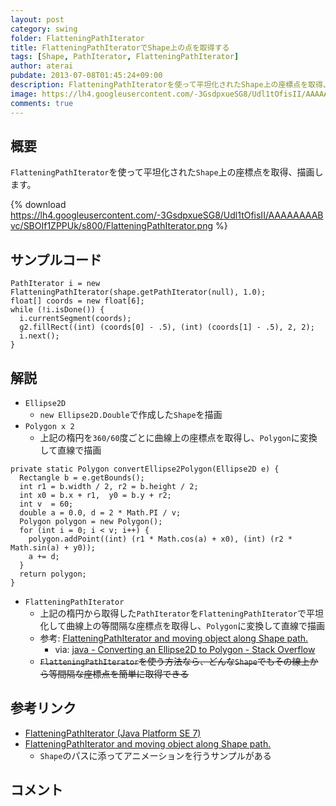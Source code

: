 ```yaml
---
layout: post
category: swing
folder: FlatteningPathIterator
title: FlatteningPathIteratorでShape上の点を取得する
tags: [Shape, PathIterator, FlatteningPathIterator]
author: aterai
pubdate: 2013-07-08T01:45:24+09:00
description: FlatteningPathIteratorを使って平坦化されたShape上の座標点を取得、描画します。
image: https://lh4.googleusercontent.com/-3GsdpxueSG8/Udl1tOfisII/AAAAAAAABvc/SBOIf1ZPPUk/s800/FlatteningPathIterator.png
comments: true
---
```

## 概要
`FlatteningPathIterator`を使って平坦化された`Shape`上の座標点を取得、描画します。

{% download https://lh4.googleusercontent.com/-3GsdpxueSG8/Udl1tOfisII/AAAAAAAABvc/SBOIf1ZPPUk/s800/FlatteningPathIterator.png %}

## サンプルコード
<pre class="prettyprint"><code>PathIterator i = new FlatteningPathIterator(shape.getPathIterator(null), 1.0);
float[] coords = new float[6];
while (!i.isDone()) {
  i.currentSegment(coords);
  g2.fillRect((int) (coords[0] - .5), (int) (coords[1] - .5), 2, 2);
  i.next();
}
</code></pre>

## 解説
- `Ellipse2D`
    - `new Ellipse2D.Double`で作成した`Shape`を描画
- `Polygon x 2`
    - 上記の楕円を`360/60`度ごとに曲線上の座標点を取得し、`Polygon`に変換して直線で描画

<!-- dummy comment line for breaking list -->

<pre class="prettyprint"><code>private static Polygon convertEllipse2Polygon(Ellipse2D e) {
  Rectangle b = e.getBounds();
  int r1 = b.width / 2, r2 = b.height / 2;
  int x0 = b.x + r1,  y0 = b.y + r2;
  int v  = 60;
  double a = 0.0, d = 2 * Math.PI / v;
  Polygon polygon = new Polygon();
  for (int i = 0; i &lt; v; i++) {
    polygon.addPoint((int) (r1 * Math.cos(a) + x0), (int) (r2 * Math.sin(a) + y0));
    a += d;
  }
  return polygon;
}
</code></pre>

- `FlatteningPathIterator`
    - 上記の楕円から取得した`PathIterator`を`FlatteningPathIterator`で平坦化して曲線上の等間隔な座標点を取得し、`Polygon`に変換して直線で描画
    - 参考: [FlatteningPathIterator and moving object along Shape path.](http://java-sl.com/tip_flatteningpathiterator_moving_shape.html)
        - via: [java - Converting an Ellipse2D to Polygon - Stack Overflow](http://stackoverflow.com/questions/17272912/converting-an-ellipse2d-to-polygon)
    - ~~`FlatteningPathIterator`を使う方法なら、どんな`Shape`でもその線上から等間隔な座標点を簡単に取得できる~~

<!-- dummy comment line for breaking list -->

## 参考リンク
- [FlatteningPathIterator (Java Platform SE 7)](http://docs.oracle.com/javase/jp/7/api/java/awt/geom/FlatteningPathIterator.html)
- [FlatteningPathIterator and moving object along Shape path.](http://java-sl.com/tip_flatteningpathiterator_moving_shape.html)
    - `Shape`のパスに添ってアニメーションを行うサンプルがある

<!-- dummy comment line for breaking list -->

## コメント
